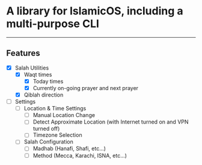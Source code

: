 # A library for IslamicOS, including a multi-purpose CLI

---

## Features

- [x] Salah Utilities
  - [x] Waqt times
    - [x] Today times
    - [x] Currently on-going prayer and next prayer
  - [x] Qiblah direction
- [ ] Settings
  - [ ] Location & Time Settings
    - [ ] Manual Location Change
    - [ ] Detect Approximate Location (with Internet turned on and VPN turned off)
    - [ ] Timezone Selection
  - [ ] Salah Configuration
    - [ ] Madhab (Hanafi, Shafi, etc...)
    - [ ] Method (Mecca, Karachi, ISNA, etc...)
